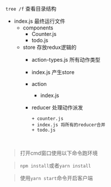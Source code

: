 `tree /f` 查看目录结构

- index.js 最终运行文件
   + components
      + Counter.js
      + todo.js
    + store 存放redux逻辑的
      + action-types.js 所有动作类型
      + index.js 产生store
      + action 
      
          + index.js
      + reducer 处理动作派发
      
            + counter.js 
            + index.js 将所有的reducer合并
            + todo.js
            
>打开cmd窗口使用以下命令跑环境

>`npm install`或者`yarn install`

>使用`yarn start`命令开启客户端
